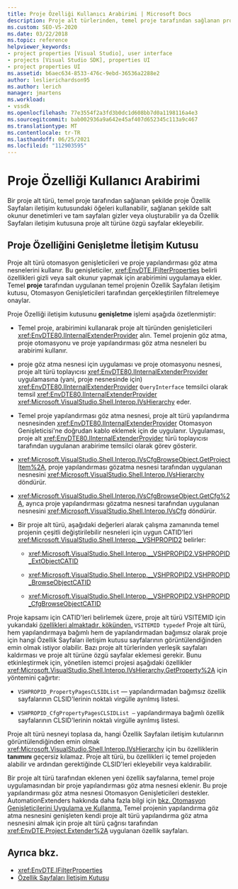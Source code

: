 ```yaml
---
title: Proje Özelliği Kullanıcı Arabirimi | Microsoft Docs
description: Proje alt türlerinden, temel proje tarafından sağlanan proje Özellik Sayfaları iletişim kutusunu nasıl değiştiryebilirsiniz?
ms.custom: SEO-VS-2020
ms.date: 03/22/2018
ms.topic: reference
helpviewer_keywords:
- project properties [Visual Studio], user interface
- projects [Visual Studio SDK], properties UI
- project properties UI
ms.assetid: b6aec634-8533-476c-9ebd-36536a2288e2
author: leslierichardson95
ms.author: lerich
manager: jmartens
ms.workload:
- vssdk
ms.openlocfilehash: 77e3554f2a3fd3b0dc1d608bb7d0a1198116a4e3
ms.sourcegitcommit: bab002936a9a642e45af407d652345c113a9c467
ms.translationtype: MT
ms.contentlocale: tr-TR
ms.lasthandoff: 06/25/2021
ms.locfileid: "112903595"
---
```

# <a name="project-property-user-interface"></a>Proje Özelliği Kullanıcı Arabirimi

Bir proje alt türü, temel  proje tarafından sağlanan şekilde proje Özellik Sayfaları iletişim kutusundaki öğeleri kullanabilir, sağlanan şekilde salt okunur denetimleri ve tam  sayfaları gizler veya oluşturabilir ya da Özellik Sayfaları iletişim kutusuna proje alt türüne özgü sayfalar ekleyebilir.

## <a name="extending-the-project-property-dialog-box"></a>Proje Özelliğini Genişletme İletişim Kutusu

Proje alt türü otomasyon genişleticileri ve proje yapılandırması göz atma nesnelerini kullanır. Bu genişleticiler, <xref:EnvDTE.IFilterProperties> belirli özellikleri gizli veya salt okunur yapmak için arabirimini uygulamaya ekler. Temel **proje** tarafından uygulanan temel projenin Özellik Sayfaları iletişim kutusu, Otomasyon Genişleticileri tarafından gerçekleştirilen filtrelemeye onaylar.

Proje Özelliği iletişim kutusunu **genişletme** işlemi aşağıda özetlenmiştir:

- Temel proje, arabirimini kullanarak proje alt türünden genişleticileri <xref:EnvDTE80.IInternalExtenderProvider> alın. Temel projenin göz atma, proje otomasyonu ve proje yapılandırması göz atma nesneleri bu arabirimi kullanır.

- proje göz atma nesnesi için uygulaması ve proje otomasyonu nesnesi, proje alt türü toplayıcısı <xref:EnvDTE80.IInternalExtenderProvider> uygulamasına (yani, proje nesnesinde için) <xref:EnvDTE80.IInternalExtenderProvider> `QueryInterface` temsilci olarak temsil <xref:EnvDTE80.IInternalExtenderProvider> <xref:Microsoft.VisualStudio.Shell.Interop.IVsHierarchy> eder.

- Temel proje yapılandırması göz atma nesnesi, proje alt türü yapılandırma nesnesinden <xref:EnvDTE80.IInternalExtenderProvider> Otomasyon Genişleticisi'ne doğrudan kablo eklemek için de uygulanır. Uygulaması, proje alt <xref:EnvDTE80.IInternalExtenderProvider> türü toplayıcısı tarafından uygulanan arabirime temsilci olarak görev gösterir.

- <xref:Microsoft.VisualStudio.Shell.Interop.IVsCfgBrowseObject.GetProjectItem%2A>, proje yapılandırması gözatma nesnesi tarafından uygulanan nesnesini <xref:Microsoft.VisualStudio.Shell.Interop.IVsHierarchy> döndürür.

- <xref:Microsoft.VisualStudio.Shell.Interop.IVsCfgBrowseObject.GetCfg%2A>, ayrıca proje yapılandırması gözatma nesnesi tarafından uygulanan nesnesini <xref:Microsoft.VisualStudio.Shell.Interop.IVsCfg> döndürür.

- Bir proje alt türü, aşağıdaki değerleri alarak çalışma zamanında temel projenin çeşitli değiştirilebilir nesneleri için uygun CATID'leri <xref:Microsoft.VisualStudio.Shell.Interop.__VSHPROPID2> belirler:

  - <xref:Microsoft.VisualStudio.Shell.Interop.__VSHPROPID2.VSHPROPID_ExtObjectCATID>

  - <xref:Microsoft.VisualStudio.Shell.Interop.__VSHPROPID2.VSHPROPID_BrowseObjectCATID>

  - <xref:Microsoft.VisualStudio.Shell.Interop.__VSHPROPID2.VSHPROPID_CfgBrowseObjectCATID>

Proje kapsamı için CATID'leri belirlemek üzere, proje alt türü VSITEMID için yukarıdaki [özellikleri almaktadır. kökünden.](<xref:Microsoft.VisualStudio.VSConstants.VSITEMID#Microsoft_VisualStudio_VSConstants_VSITEMID_Root>) `VSITEMID typedef` Proje alt türü, hem yapılandırmaya bağımlı hem de yapılandırmadan bağımsız olarak proje için hangi Özellik Sayfaları iletişim kutusu sayfalarının görüntülendiğinden emin olmak istiyor olabilir.  Bazı proje alt türlerinden yerleşik sayfaları kaldırması ve proje alt türüne özgü sayfalar eklemesi gerekir. Bunu etkinleştirmek için, yönetilen istemci projesi aşağıdaki özellikler <xref:Microsoft.VisualStudio.Shell.Interop.IVsHierarchy.GetProperty%2A> için yöntemini çağırtır:

- `VSHPROPID_PropertyPagesCLSIDList` — yapılandırmadan bağımsız özellik sayfalarının CLSID'lerinin noktalı virgülle ayrılmış listesi.

- `VSHPROPID_CfgPropertyPagesCLSIDList —` yapılandırmaya bağımlı özellik sayfalarının CLSID'lerinin noktalı virgülle ayrılmış listesi.

Proje alt türü nesneyi toplasa da, hangi Özellik Sayfaları iletişim kutularının görüntülendiğinden emin olmak <xref:Microsoft.VisualStudio.Shell.Interop.IVsHierarchy> için bu özelliklerin **tanımını** geçersiz kılamaz. Proje alt türü, bu özellikleri iç temel projeden alabilir ve ardından gerektiğinde CLSID'leri ekleyebilir veya kaldırabilir.

Bir proje alt türü tarafından eklenen yeni özellik sayfalarına, temel proje uygulamasından bir proje yapılandırması göz atma nesnesi eklenir. Bu proje yapılandırması göz atma nesnesi Otomasyon Genişleticileri destekler. AutomationExtenders hakkında daha fazla bilgi için [bkz. Otomasyon Genişleticilerini Uygulama ve Kullanma.](/previous-versions/0y92k2w2(v=vs.140)) Temel projenin yapılandırma göz atma nesnesini genişleten kendi proje alt türü yapılandırma göz atma nesnesini almak için proje alt türü çağrısı tarafından <xref:EnvDTE.Project.Extender%2A> uygulanan özellik sayfaları.

## <a name="see-also"></a>Ayrıca bkz.

- <xref:EnvDTE.IFilterProperties>
- [Özellik Sayfaları İletişim Kutusu](/previous-versions/visualstudio/visual-studio-2010/as5chysf(v=vs.100))